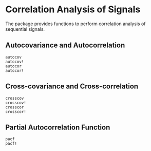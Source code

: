 # Correlation Analysis of Signals

The package provides functions to perform correlation analysis of sequential signals.

## Autocovariance and Autocorrelation

```@docs
autocov
autocov!
autocor
autocor!
```

## Cross-covariance and Cross-correlation

```@docs
crosscov
crosscov!
crosscor
crosscor!
```

## Partial Autocorrelation Function

```@docs
pacf
pacf!
```
